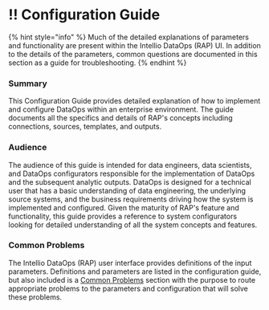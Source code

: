 # !! Configuration Guide

{% hint style="info" %}
Much of the detailed explanations of parameters and functionality are present within the Intellio DataOps \(RAP\) UI. In addition to the details of the parameters, common questions are documented in this section as a guide for troubleshooting.
{% endhint %}

### Summary

This Configuration Guide provides detailed explanation of how to implement and configure DataOps within an enterprise environment.  The guide documents all the specifics and details of RAP's concepts including connections, sources, templates, and outputs.  

### Audience

The audience of this guide is intended for data engineers, data scientists, and DataOps configurators responsible for the implementation of DataOps and the subsequent analytic outputs. DataOps is designed for a technical user that has a basic understanding of data engineering, the underlying source systems, and the business requirements driving how the system is implemented and configured.  Given the maturity of RAP's feature and functionality, this guide provides a reference to system configurators looking for detailed understanding of all the system concepts and features.  

### Common Problems

The Intellio DataOps \(RAP\) user interface provides definitions of the input parameters.  Definitions and parameters are listed in the configuration guide, but  also included is a [Common Problems](common-problems.md) section with the purpose to route appropriate problems to the parameters and configuration that will solve these problems.

